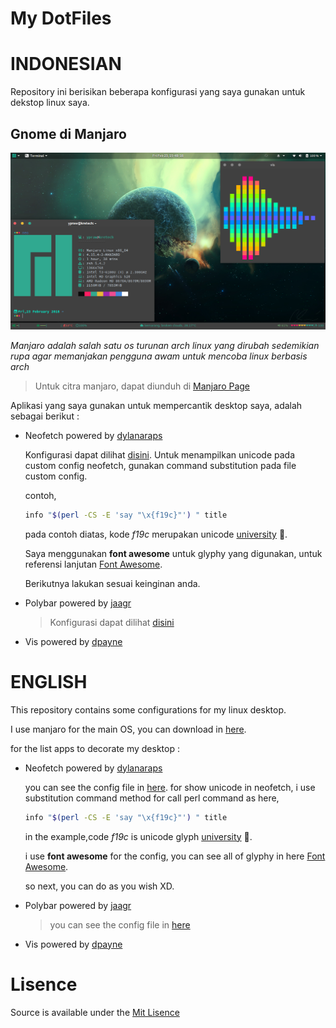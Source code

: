 <p align="center"><h1>
<bold>

My DotFiles

</bold>
</h1>
</p>

# **INDONESIAN**
  Repository ini berisikan beberapa konfigurasi yang saya gunakan untuk dekstop linux saya.

## Gnome di Manjaro
  ![ss1](/Screenshoot/ss1.png)

  _Manjaro adalah salah satu os turunan arch linux yang dirubah sedemikian rupa agar memanjakan pengguna awam untuk mencoba linux berbasis arch_

  > Untuk citra manjaro, dapat diunduh di [Manjaro Page](https://manjaro.org)

  Aplikasi yang saya gunakan untuk mempercantik desktop saya, adalah sebagai berikut :

  * Neofetch powered by [dylanaraps](https://github.com/dylanaraps/neofetch)

     Konfigurasi dapat dilihat [disini](/neofetch).
     Untuk menampilkan unicode pada custom config neofetch, gunakan command substitution pada file custom config.

     contoh,

     ```bash
     info "$(perl -CS -E 'say "\x{f19c}"') " title
     ```
     pada contoh diatas, kode _f19c_ merupakan unicode [university](https://fontawesome.com/icons/university?style=solid) .

     Saya menggunakan **font awesome** untuk glyphy yang digunakan, untuk referensi lanjutan [Font Awesome](https://fontawesome.com/).

     Berikutnya lakukan sesuai keinginan anda.


  * Polybar powered by
    [jaagr](https://github.com/jaagr/polybar)

      > Konfigurasi dapat dilihat [disini](/.config/polybar)

  * Vis powered by [dpayne](https://github.com/dpayne/cli-visualizer)


# **ENGLISH**
  This repository contains some configurations for my linux desktop.

  I use manjaro for the main OS, you can download in [here](https://manjaro.org).

  for the list apps to decorate my desktop :
  * Neofetch powered by [dylanaraps](https://github.com/dylanaraps/neofetch)

     you can see the config file in [here](/neofetch).
     for show unicode in neofetch, i use substitution command method for call perl command as here,

     ```bash
     info "$(perl -CS -E 'say "\x{f19c}"') " title
     ```
     in the example,code _f19c_ is unicode glyph [university](https://fontawesome.com/icons/university?style=solid) .

     i use **font awesome** for the config, you can see all of glyphy in here [Font Awesome](https://fontawesome.com/).

     so next, you can do as you wish XD.


  * Polybar powered by
    [jaagr](https://github.com/jaagr/polybar)

      > you can see the config file in [here](/.config/polybar)

  * Vis powered by [dpayne](https://github.com/dpayne/cli-visualizer)

# **Lisence**

  Source is available under the [Mit Lisence](LICENSE.md)
